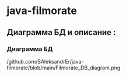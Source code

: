 # java-filmorate
## Диаграмма БД и описание :

### Диаграмма БД 
/github.com/SAleksandrEr/java-filmorate/blob/main/Filmorate_DB_diagram.png

